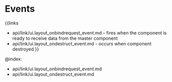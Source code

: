 
Events
=======

{{links
- api/link/ui.layout_onbindrequest_event.md - fires when the component is ready to receive data from the master component
- api/link/ui.layout_ondestruct_event.md - occurs when component destroyed
}}

@index:
- api/link/ui.layout_onbindrequest_event.md
- api/link/ui.layout_ondestruct_event.md


